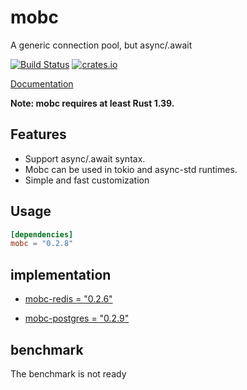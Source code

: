 # mobc

A generic connection pool, but async/.await

[![Build Status](https://travis-ci.com/importcjj/mobc.svg?token=ZZrg3rRkUA8NUGrjEsU9&branch=master)](https://travis-ci.com/importcjj/mobc) [![crates.io](https://img.shields.io/badge/crates.io-latest-%23dea584)](https://crates.io/crates/mobc)

[Documentation](https://docs.rs/mobc/latest/mobc/)

**Note: mobc requires at least Rust 1.39.**

## Features

* Support async/.await syntax.
* Mobc can be used in tokio and async-std runtimes.
* Simple and fast customization

## Usage

```toml
[dependencies]
mobc = "0.2.8"
```

## implementation

* [mobc-redis = "0.2.6"](https://crates.io/crates/mobc-redis)

* [mobc-postgres = "0.2.9"](https://crates.io/crates/mobc-postgres)





## benchmark

The benchmark is not ready